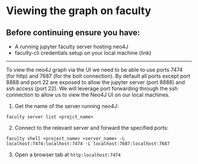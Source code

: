 # Viewing the graph on faculty

## Before continuing ensure you have:
- A running jupyter faculty server hosting neo4J 
- faculty-cli credentials setup on your local machine (link)

---
To view the neo4J graph via the UI we need to be able to use ports 7474 (for http) and 7687 (for the bolt connection).
By default all ports except port 8888 and port 22 are exposed to allow the jupyter server (port 8888) and ssh access (port 22). We will leverage port forwarding through the ssh connection to allow us to view the Neo4J UI on our local machines.

1. Get the name of the server running neo4J:

`faculty server list <projct_name>`

2. Connect to the relevant server and forward the specified ports: 

`faculty shell <project_name> <server_name> -L localhost:7474:localhost:7474 -L localhost:7687:localhost:7687`

3. Open a browser tab at `http:localhost:7474`